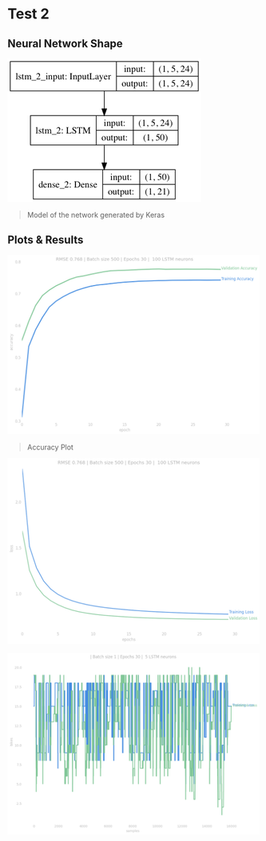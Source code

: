 # Test 2

## Neural Network Shape

![Keras Model](plots/model.png)

> Model of the network generated by Keras

## Plots & Results

![Accuracy Plot](plots/acc.png)

> Accuracy Plot

![Loss Plot](plots/loss.png)

![Predicted Set](plots/train.png)

